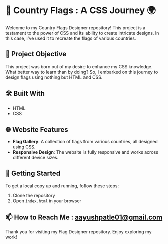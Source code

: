 # 🚩 Country Flags : A CSS Journey 🌍

Welcome to my Country Flags Designer repository! This project is a testament to the power of CSS and its ability to create intricate designs. In this case, I've used it to recreate the flags of various countries.

## 🎯 Project Objective

This project was born out of my desire to enhance my CSS knowledge. What better way to learn than by doing? So, I embarked on this journey to design flags using nothing but HTML and CSS.

## 🛠️ Built With

- HTML
- CSS

## 🌐 Website Features

- **Flag Gallery**: A collection of flags from various countries, all designed using CSS.
- **Responsive Design**: The website is fully responsive and works across different device sizes.

## 🚀 Getting Started

To get a local copy up and running, follow these steps:

1. Clone the repository
2. Open `index.html` in your browser

## 📫 How to Reach Me : aayushpatle01@gmail.com


Thank you for visiting my Flag Designer repository. Enjoy exploring my work!

